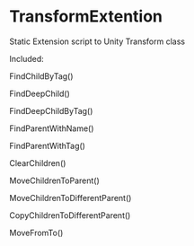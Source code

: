 # TransformExtention
Static Extension script to Unity Transform class

Included:

FindChildByTag()

FindDeepChild()

FindDeepChildByTag()

FindParentWithName()

FindParentWithTag()

ClearChildren()

MoveChildrenToParent()

MoveChildrenToDifferentParent()

CopyChildrenToDifferentParent()

MoveFromTo()
